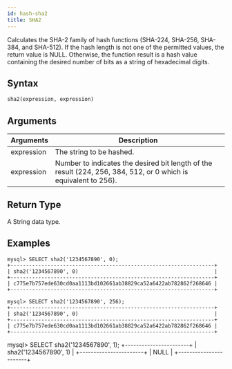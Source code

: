 ```yaml
---
id: hash-sha2
title: SHA2
---
```


Calculates the SHA-2 family of hash functions (SHA-224, SHA-256, SHA-384, and SHA-512).
If the hash length is not one of the permitted values, the return value is NULL.
Otherwise, the function result is a hash value containing the desired number of bits as a string of hexadecimal digits.

## Syntax

```sql
sha2(expression, expression)
```

## Arguments

| Arguments   | Description |
| ----------- | ----------- |
| expression  | The string to be hashed. |
| expression  | Number to indicates the desired bit length of the result (224, 256, 384, 512, or 0 which is equivalent to 256). |

## Return Type

A String data type.

## Examples

```text
mysql> SELECT sha2('1234567890', 0);
+------------------------------------------------------------------+
| sha2('1234567890', 0)                                            |
+------------------------------------------------------------------+
| c775e7b757ede630cd0aa1113bd102661ab38829ca52a6422ab782862f268646 |
+------------------------------------------------------------------+
```

```text
mysql> SELECT sha2('1234567890', 256);
+------------------------------------------------------------------+
| sha2('1234567890', 0)                                            |
+------------------------------------------------------------------+
| c775e7b757ede630cd0aa1113bd102661ab38829ca52a6422ab782862f268646 |
+------------------------------------------------------------------+
```

mysql> SELECT sha2('1234567890', 1);
+-----------------------+
| sha2('1234567890', 1) |
+-----------------------+
| NULL                  |
+-----------------------+
